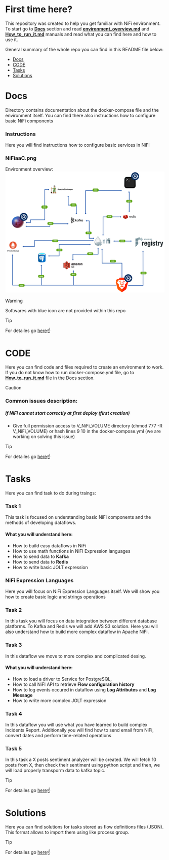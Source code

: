 # First time here?

This repository was created to help you get familiar with NiFi environment. To start go to [**Docs**](./Docs/)   section and read [**environment_overview.md**](./Docs/environment_overview.md) and [**How_to_run_it.md**](./Docs/How_to_run_it.md) manuals and read what you can find here and how to use it. 

General summary of the whole repo you can find in this README file below:
- [Docs](#docs)
- [CODE](#code)
- [Tasks](#tasks)
- [Solutions](#solutions)


# Docs

Directory contains documentation about the docker-compose file and the environment itself. You can find there also instructions how to configure basic NiFi components

### Instructions

Here you will find instructions how to configure basic services in NiFi

### NiFiaaC.png

Environment overview:  
![NiFiaaC-Srodowisko.drawio.png](./Docs/NiFiaaC.png)

> [!WARNING]  
> Softwares with blue icon are not provided within this repo

> [!TIP] 
> For detailes go [here](./Docs/):point_up: 
# CODE

Here you can find code and files required to create an environment to work. If you do not know how to run docker-compose.yml file, go to  [**How_to_run_it.md**](./Docs/How_to_run_it.md) file in the Docs section.

> [!CAUTION] 
>### Common issues description:
>##### If NiFi cannot start correctly at first deploy (first creation)
>- Give full permission access to V_NiFi_VOLUME directory (chmod 777 -R V_NiFi_VOLUME) or hash lines 9 10 in the docker-compose.yml (we are working on solving this issue)

> [!TIP] 
> For detailes go [here](./CODE/):point_up: 

# Tasks

Here you can find task to do during traings:

### Task 1

This task is focused on understanding basic NiFi components and the methods of developing dataflows.

#### What you will understand here:

- How to build easy dataflows in NiFi
- How to use math functions in NiFI Expression languages
- How to send data to **Kafka**
- How to send data to **Redis**
- How to write basic JOLT expression

### NiFi Expression Languages

Here you will focus on NiFi Expression Languages itself. We will show you how to create basic logic and strings operations

### Task 2

In this task you will focus on data integration between different database platforms. To Kafka and Redis we will add AWS S3 solution. Here you will also understand how to build more complex dataflow in Apache NiFi.

### Task 3

In this dataflow we move to more complex and complicated desing.

#### What you will understand here:

- How to load a driver to Service for PostgreSQL,
- How to call NiFI API to retrieve **Flow configuration history**
- How to log events occured in dataflow using **Log Attributes** and **Log Message**
- How to write more complex JOLT expression

### Task 4

In this dataflow you will use what you have learned to build complex Incidents Report. Additionally you will find how to send email from NiFi, convert dates and perform time-related operations

### Task 5

In this task a X posts sentiment analyzer will be created. We will fetch 10 posts from X, then check their sentiment using python script and then, we will load properly transporm data to kafka topic.

> [!TIP] 
> For detailes go [here](./Tasks/):point_up: 

# Solutions

Here you can find solutions for tasks stored as flow definitions files (JSON). This format allows to import them using like process group.

> [!TIP] 
> For detailes go [here](./Solutions/):point_up: 